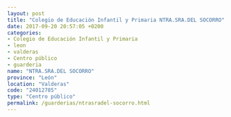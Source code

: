 ```yaml
---
layout: post
title: "Colegio de Educación Infantil y Primaria NTRA.SRA.DEL SOCORRO"
date: 2017-09-20 20:57:05 +0200
categories:
- Colegio de Educación Infantil y Primaria
- leon
- valderas
- Centro público
- guarderia
name: "NTRA.SRA.DEL SOCORRO"
province: "León"
location: "Valderas"
code: "24012785"
type: "Centro público"
permalink: /guarderias/ntrasradel-socorro.html
---
```

